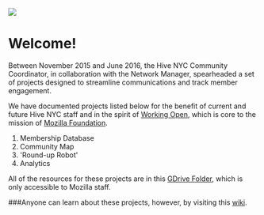 <a href="http://hivenyc.org"><img src='http://hivenyc.org/wp-content/uploads/Mozilla_HiveNYC_Official_LOG0x2501.png'></a>

# Welcome!

Between November 2015 and June 2016, the Hive NYC Community Coordinator, in collaboration with the Network Manager, spearheaded a set of projects designed to streamline communications and track member engagement.
 
We have documented projects listed below for the benefit of current and future Hive NYC staff and in the spirit of [Working Open](), which is core to the mission of [Mozilla Foundation](https://www.mozilla.org/en-US/foundation/about/).

1. Membership Database
2. Community Map
3. 'Round-up Robot'
4. Analytics

All of the resources for these projects are in this [GDrive Folder](https://drive.google.com/a/mozilla.com/folderview?id=0B5ga06pZVp55b2VjUVdOamlMTk0&usp=sharing), which is only accessible to Mozilla staff.

###Anyone can learn about these projects, however, by visiting this [wiki](https://github.com/MozillaFoundation/HiveNYC/wiki).



